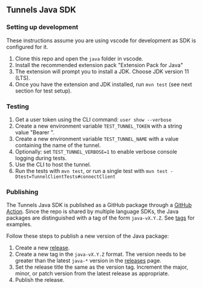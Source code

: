 ## Tunnels Java SDK

### Setting up development
These instructions assume you are using vscode for development as SDK is configured for it.
1. Clone this repo and open the `java` folder in vscode.
2. Install the recommended extension pack "Extension Pack for Java"
3. The extension will prompt you to install a JDK. Choose JDK version 11 (LTS).
4. Once you have the extension and JDK installed, run `mvn test` (see next section for test setup).

### Testing
1. Get a user token using the CLI command: `user show --verbose`
2. Create a new environment variable `TEST_TUNNEL_TOKEN` with a string value "Bearer <token>".
3. Create a new environment variable `TEST_TUNNEL_NAME` with a value containing the name of the tunnel.
4. Optionally: set `TEST_TUNNEL_VERBOSE=1` to enable verbose console logging during tests.
5. Use the CLI to host the tunnel.
6. Run the tests with `mvn test`, or run a single test with `mvn test -Dtest=TunnelClientTests#connectClient`

### Publishing
The Tunnels Java SDK is published as a GitHub package through a [GitHub Action](../.github/workflows/java-sdk-release.yml). Since the repo is shared by multiple language SDKs, the Java packages are distinguished with a tag of the form `java-vX.Y.Z`. See [tags](https://github.com/microsoft/dev-tunnels/tags) for examples.

Follow these steps to publish a new version of the Java package:
1. Create a new [release](https://github.com/microsoft/dev-tunnels/releases/new).
2. Create a new tag in the `java-vX.Y.Z` format. The version needs to be greater than the latest `java-*` version in the [releases](https://github.com/microsoft/dev-tunnels/releases) page.
3. Set the release title the same as the version tag. Increment the major, minor, or patch version from the latest release as appropriate.
4. Publish the release.
